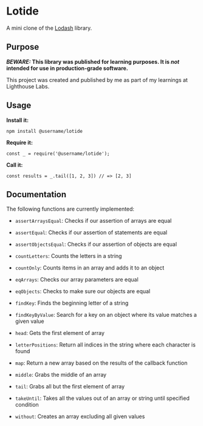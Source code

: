 # Lotide

A mini clone of the [Lodash](https://lodash.com) library.

## Purpose

**_BEWARE:_ This library was published for learning purposes. It is _not_ intended for use in production-grade software.**

This project was created and published by me as part of my learnings at Lighthouse Labs.

## Usage

**Install it:**

`npm install @username/lotide`

**Require it:**

`const _ = require('@username/lotide');`

**Call it:**

`const results = _.tail([1, 2, 3]) // => [2, 3]`

## Documentation

The following functions are currently implemented:


* `assertArraysEqual`: Checks if our assertion of arrays are equal
*  `assertEqual`: Checks if our assertion of statements are equal
*  `assertObjectsEqual`: Checks if our assertion of objects are equal
*  `countLetters`: Counts the letters in a string
*  `countOnly`: Counts items in an array and adds it to an object
*  `eqArrays`: Checks our array parameters are equal
*  `eqObjects`: Checks to make sure our objects are equal
*  `findKey`: Finds the beginning letter of a string
*  `findKeyByValue`: Search for a key on an object where its value matches a given value

*  `head`: Gets the first element of array
*  `letterPositions`: Return all indices in the string where each character is found
*  `map`: Return a new array based on the results of the callback function
*  `middle`: Grabs the middle of an array
*  `tail`: Grabs all but the first element of array
*  `takeUntil`: Takes all the values out of an array or string until specified condition
*  `without`: Creates an array excluding all given values

